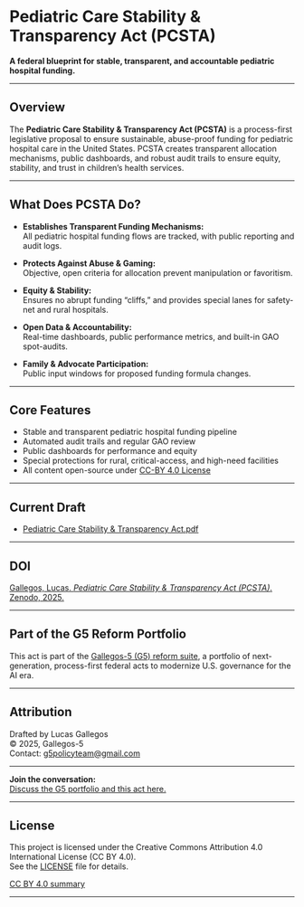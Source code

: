 # Pediatric Care Stability & Transparency Act (PCSTA)

**A federal blueprint for stable, transparent, and accountable pediatric hospital funding.**

---

## Overview

The **Pediatric Care Stability & Transparency Act (PCSTA)** is a process-first legislative proposal to ensure sustainable, abuse-proof funding for pediatric hospital care in the United States. PCSTA creates transparent allocation mechanisms, public dashboards, and robust audit trails to ensure equity, stability, and trust in children’s health services.

---

## What Does PCSTA Do?

- **Establishes Transparent Funding Mechanisms:**  
  All pediatric hospital funding flows are tracked, with public reporting and audit logs.

- **Protects Against Abuse & Gaming:**  
  Objective, open criteria for allocation prevent manipulation or favoritism.

- **Equity & Stability:**  
  Ensures no abrupt funding “cliffs,” and provides special lanes for safety-net and rural hospitals.

- **Open Data & Accountability:**  
  Real-time dashboards, public performance metrics, and built-in GAO spot-audits.

- **Family & Advocate Participation:**  
  Public input windows for proposed funding formula changes.

---

## Core Features

- Stable and transparent pediatric hospital funding pipeline
- Automated audit trails and regular GAO review
- Public dashboards for performance and equity
- Special protections for rural, critical-access, and high-need facilities
- All content open-source under [CC-BY 4.0 License](./LICENSE)

---

## Current Draft

- [Pediatric Care Stability & Transparency Act.pdf](./PCSTA.pdf)

---
## DOI

[Gallegos, Lucas. *Pediatric Care Stability & Transparency Act (PCSTA)*. Zenodo, 2025.](https://doi.org/10.5281/zenodo.16627484)
****

## Part of the G5 Reform Portfolio

This act is part of the [Gallegos-5 (G5) reform suite](https://github.com/Gallegos-5), a portfolio of next-generation, process-first federal acts to modernize U.S. governance for the AI era.

---

## Attribution

Drafted by Lucas Gallegos  
© 2025, Gallegos-5  
Contact: g5policyteam@gmail.com

---

**Join the conversation:**  
[Discuss the G5 portfolio and this act here.](https://github.com/Gallegos-5/G5-Portfolio/discussions)

---


## License

This project is licensed under the Creative Commons Attribution 4.0 International License (CC BY 4.0).  
See the [LICENSE](./LICENSE) file for details.

[CC BY 4.0 summary](https://creativecommons.org/licenses/by/4.0/)

---
